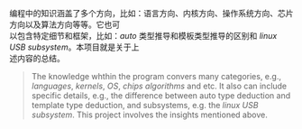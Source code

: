 编程中的知识涵盖了多个方向，比如：语言方向、内核方向、操作系统方向、芯片方向以及算法方向等等。它也可  
以包含特定细节和框架，比如：_auto_ 类型推导和模板类型推导的区别和 _linux USB subsystem_。本项目就是关于上  
述内容的总结。

> The knowledge whthin the program convers many categories, e.g., _languages_, _kernels_, _OS_, _chips_ _algorithms_ and etc. It also can include specific details, e.g., the difference between auto type deduction and template type deduction, and subsystems, e.g. the _linux USB subsystem_. This project involves the insights mentioned above.
